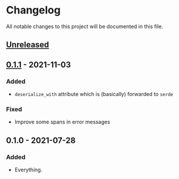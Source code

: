 # Changelog

All notable changes to this project will be documented in this file.


## [Unreleased]

## [0.1.1] - 2021-11-03
### Added
- `deserialize_with` attribute which is (basically) forwarded to `serde`

### Fixed
- Improve some spans in error messages


## 0.1.0 - 2021-07-28
### Added
- Everything.


[Unreleased]: https://github.com/LukasKalbertodt/confique/compare/v0.1.0...HEAD
[0.1.1]: https://github.com/LukasKalbertodt/confique/compare/v0.1.0...v0.1.1

